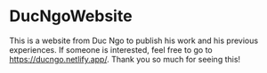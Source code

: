 # DucNgoWebsite

This is a website from Duc Ngo to publish his work and his previous experiences. If someone is interested, feel free to go to https://ducngo.netlify.app/. 
Thank you so much for seeing this!
